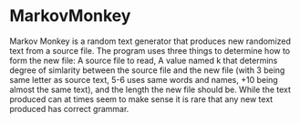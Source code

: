 MarkovMonkey
============

Markov Monkey is a random text generator that produces new randomized text from a source file. The program uses three things to determine how to form the new file: A source file to read, A value named k that determins degree of simlarity between the source file and the new file (with 3 being same letter as source text, 5-6 uses same words and names, +10 being almost the same text), and the length the new file should be. While the text produced can at times seem to make sense it is rare that any new text produced has correct grammar.
